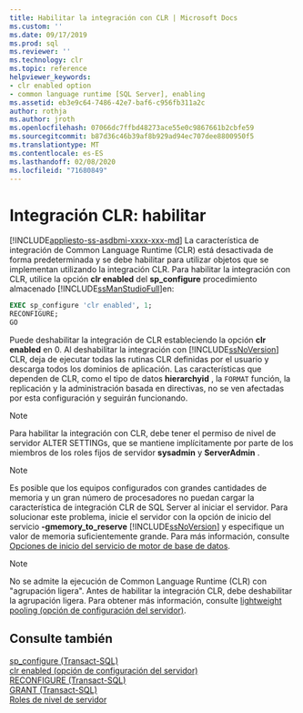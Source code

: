 ```yaml
---
title: Habilitar la integración con CLR | Microsoft Docs
ms.custom: ''
ms.date: 09/17/2019
ms.prod: sql
ms.reviewer: ''
ms.technology: clr
ms.topic: reference
helpviewer_keywords:
- clr enabled option
- common language runtime [SQL Server], enabling
ms.assetid: eb3e9c64-7486-42e7-baf6-c956fb311a2c
author: rothja
ms.author: jroth
ms.openlocfilehash: 07066dc7ffbd48273ace55e0c9867661b2cbfe59
ms.sourcegitcommit: b87d36c46b39af8b929ad94ec707dee8800950f5
ms.translationtype: MT
ms.contentlocale: es-ES
ms.lasthandoff: 02/08/2020
ms.locfileid: "71680849"
---
```

# <a name="clr-integration---enabling"></a>Integración CLR: habilitar
[!INCLUDE[appliesto-ss-asdbmi-xxxx-xxx-md](../../includes/appliesto-ss-asdbmi-xxxx-xxx-md.md)]
  La característica de integración de Common Language Runtime (CLR) está desactivada de forma predeterminada y se debe habilitar para utilizar objetos que se implementan utilizando la integración CLR. Para habilitar la integración con CLR, utilice la opción **clr enabled** del **sp_configure** procedimiento almacenado [!INCLUDE[ssManStudioFull](../../includes/ssmanstudiofull-md.md)]en:  
  
```sql  
EXEC sp_configure 'clr enabled', 1;  
RECONFIGURE;  
GO  
```  
  
 Puede deshabilitar la integración de CLR estableciendo la opción **clr enabled** en 0. Al deshabilitar la integración con [!INCLUDE[ssNoVersion](../../includes/ssnoversion-md.md)] CLR, deja de ejecutar todas las rutinas CLR definidas por el usuario y descarga todos los dominios de aplicación. Las características que dependen de CLR, como el tipo de datos **hierarchyid** , la `FORMAT` función, la replicación y la administración basada en directivas, no se ven afectadas por esta configuración y seguirán funcionando.
  
> [!NOTE]  
>  Para habilitar la integración con CLR, debe tener el permiso de nivel de servidor ALTER SETTINGs, que se mantiene implícitamente por parte de los miembros de los roles fijos de servidor **sysadmin** y **ServerAdmin** .  
  
> [!NOTE]  
>  Es posible que los equipos configurados con grandes cantidades de memoria y un gran número de procesadores no puedan cargar la característica de integración CLR de SQL Server al iniciar el servidor. Para solucionar este problema, inicie el servidor con la opción de inicio del servicio **-gmemory_to_reserve** [!INCLUDE[ssNoVersion](../../includes/ssnoversion-md.md)] y especifique un valor de memoria suficientemente grande. Para más información, consulte [Opciones de inicio del servicio de motor de base de datos](../../database-engine/configure-windows/database-engine-service-startup-options.md).  
  
> [!NOTE]  
>  No se admite la ejecución de Common Language Runtime (CLR) con "agrupación ligera". Antes de habilitar la integración CLR, debe deshabilitar la agrupación ligera. Para obtener más información, consulte [lightweight pooling (opción de configuración del servidor)](../../database-engine/configure-windows/lightweight-pooling-server-configuration-option.md).  
  
## <a name="see-also"></a>Consulte también  
 [sp_configure &#40;Transact-SQL&#41;](../../relational-databases/system-stored-procedures/sp-configure-transact-sql.md)   
 [clr enabled (opción de configuración del servidor)](../../database-engine/configure-windows/clr-enabled-server-configuration-option.md)   
 [RECONFIGURE &#40;Transact-SQL&#41;](../../t-sql/language-elements/reconfigure-transact-sql.md)   
 [GRANT &#40;Transact-SQL&#41;](../../t-sql/statements/grant-transact-sql.md)   
 [Roles de nivel de servidor](../../relational-databases/security/authentication-access/server-level-roles.md)  
  
  
